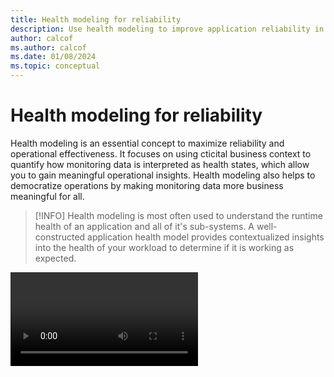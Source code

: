 ```yaml
---
title: Health modeling for reliability
description: Use health modeling to improve application reliability in Azure. Differentiate between healthy, degraded, and unhealthy states. Learn how to quantify application health and build your own health model.
author: calcof
ms.author: calcof
ms.date: 01/08/2024
ms.topic: conceptual
---
```


# Health modeling for reliability

Health modeling is an essential concept to maximize reliability and operational effectiveness. It focuses on using cticital business context to quantify how monitoring data is interpreted as health states, which allow you to gain meaningful operational insights. Health modeling also helps to democratize operations by making monitoring data more business meaningful​ for all.  

> [!INFO]
> Health modeling is most often used to understand the runtime health of an application and all of it's sub-systems. A well-constructed application health model provides contextualized insights into the health of your workload to determine if it is working as expected.

<video>

This cross-cutting guide offers practical and authoritative guidance on modeling health, serving as a foundation to driving effective operations for your applications and to maximize overall reliability.

> [!IMPORTANT]
> Microsoft Azure has recently launched the public preview for Azure Monitor Health Model. This new Azure Monitor service provides an Azure-native solution to construct health models and achieve business-relevant observability. Modeling health in the context of business value using this service will enable you to approach failure scenarios based on business impact, driving informed and prioritized operational responses.
> ()[More Information]

## Key points

- 

## What is a health model?

The term _health_ refers to the evaluated 'healthy', 'degraded', and 'unhealthy' states which are derived by combining raw metrics, logs, and traces with domain specific information. These _health states_ are calulated using _health signals_ against monitoring data, such as a metric signal for CPU utilization, which is then rationalized using a _health definition_, such as the expected CPU utilization  thresholds for state transitions. There are many types of health signal which can be used, and these signals can be combined within a model to derive aggregated health states and also to propogate state changes.

<image of health>

Health states provide a distinct data schema that is optimized for observability use cases through modeling your own requirments, objectives, and architectural context. Modeling ultimatly makes health data unique to your contextual scope - what 'healthy' means for your scenario is likely to be different from any other scenario. Health is therefore a relative data concept. For example, two application resources of the same type in your own application could have very different health definitions, such as two virtual machines where one is running a CPU sensative workload and the other is running a memory intensive workload. The health status of the first virtual machine will likely be heavily influenced by the CPU utilization metirc, while the other may be much more concerned with utilized memory metrics.

- A healthy green state indicates that key nonfunctional requirements and targets are fully satisfied and that resources are used optimally. For example, 95 percent of requests are processed in <=500 ms with Azure Kubernetes Service (AKS) node use at X percent.
- A yellow degraded state indicates that resources are not performing optimally but are still operational. For example, storage throttling has been detected.
- A red unhealthy state indicates that degradation has persisted longer than allowable by your reliability targets or that resources have become unavailable or surpassed an allowable performance threshold.

> [!INFO]
> Health can also be represented through a score rather than states to provide additional data granularity.

The term _model_ refers to the graphical structure of logical components which form a specific scope (typically a workload or set of workloads) and how they depend or interact with each other. The model also layers in domain information and business context in the form of health definitions which enable you to rationalize monitoring data as health states.

Typically, models are used to represent application scopes, and contain a logical representation of the application architecture and business scenarios. Components of the application are captured as _nodes_ in the graph, with _relationships_ to mirror dependency chains between components. Nodes within the application model can broadly be categorized in 3 abstract types; (1) infrastructure componets, (2) application components, and (3) user or system flows.

<image of model>

These user and system flows summarize non-functional requirements across business scenarios involving both application and infrastructure components, which ultimately reflects business value for the application. ​Not all business scenarios in an application are equal, and a health model enables you to derive a prioritized and meaningful representation of application health. 

> [!NOTE]
> A health model shouldn't treat all failures the same. It should clearly distinguish between expected-transient but recoverable failures and a true disaster state.


## ​What are the benefits of health modeling? 

Health modeling introduces business-relevant observability through quantified 'healthy', 'degraded', and 'unhealthy' states which provide the basis for alerting and automated action. This enables you to implicitly identify, interpret, and swiftly react to any deviations from a known healthy state. It ensures that operations are well informed and that business impact is considered in the decision-making process. This also helps to democratizes operations by making monitoring data more business meaningful​ for all.

> [!EXAMPLE]
> ​Consider a detection scenario where there is spike in failed messages on a service bus queue in an ecommerce application which is causing payments to fail. This is a critical business issue that is directly impacting revenue. A developer of the system might possess the requisite system knowledge to rationalize the system impact on payments from this the failed messages metric spike. But in complex systems this tribal knowledge is often segmented and not consistent across all of the operations team. With a well-constructed health model, the impact of this spike on both the service bus instance and the payment flows that depend on it are immediatly visible and actionable. This allows anyone to immediatly comprehend the severity of the issue, and act accordingly.

The following list captures some fo the key benefits of health modeling:

 - Improves Time To Detect (TTD) and Time To Mitigate (TTM)
 - Reduces alert noise through targeted alerts based on health
 - Democratizes operational knowledge
 - Identify the blast radius of operational issues 
 - Easily identify cascading or correlated issues
 - Assists with root cause analysis

## ​Common scenarios for health modeling 

Health modeling is most often used to quantify health states for an application as the basis for observability and operations. However, health modeling is an abstract concept and can be applied at different scopes in a variety of different scenarios.

It is possible to combine multiple health models together in a _model of models_ to achieve higher levels of abstraction and aggregation. For example, it is possible to model the health of a business unit or an entire cloud estate, with component nodes used to represent child health models for applications within the estate. Relationships in this model are then used to capture dependencies between applications.

> [!EXAMPLE]
> ​Consider an retail company with various applications for eCommerce, payments, and order processing. Each of these applications would be defined as an independent health model to quantify what health means for that particular workload. A parent model could then be used to map all of these component health models as nodes, capturing inter-application operational impacts through dependency chains, such as the cascading impact on the eCommerce application if the payment application was to become unhealthy.

<screen grab of sample model of models>

## Building a health model

​The process to build a heath model is a continuous engineering activity which should align development and operations to map changing requirements. Automation can be used to streamline the evolution of your health model in-line with changes to your application architecture, so that as application components are added or removed the model is kept up-to-date. However, the addition of new business scenarios or changing requirements will almost always require manual updates to ensure health quantification is best aligned with your needs.

<image of building a health model>

The initial process to construct an application health model is a logical design exercise which can be performed on a whiteboard. The goal is to define application health across the architecture and to configure the automated evaluation of the health states. The following activities are key to this initial exercise.

- Identify critical application design details.
  - Infrastructure components, such as compute clusters and databases.
  - Application components, such as kubernetes pods.
  - Logical or physical dependency chains between components. 
  - [User and system flows](https://learn.microsoft.com/en-us/azure/well-architected/reliability/identify-flows#identify-all-user-and-system-flows). For example, the health model should be able to represent the current state of the user sign-in transaction flow.
    - [Business processes for each flow](https://learn.microsoft.com/en-us/azure/well-architected/reliability/identify-flows#identify-business-processes-for-each-flow).
    - [Business impact of each flow](https://learn.microsoft.com/en-us/azure/well-architected/reliability/identify-flows#identify-business-impact-of-each-flow).
    - [Escalation paths for each flow](https://learn.microsoft.com/en-us/azure/well-architected/reliability/identify-flows#identify-escalation-paths-for-each-flow).
  - Criticality of components and 
- Identify key health signals, such as [reliability metrics](https://learn.microsoft.com/en-us/azure/well-architected/reliability/metrics), across the application design.
  - Service Level Indicators (SLI) and Service Level Objectives (SLO).
  - Service Health Indicators (SHI) and Service Health Objectives (SHO).
- Define requisite health probes to quantify composite health signals.
- Model the identified application architecture, flows, and dependecy chains as nodes and relationships. Define the model in way that is most business meaningful for health.
  - Map identified health signals across all modeled components to quantify health states at nodal level.
  - Map criticality and operational weighting across modeled components to quantify how health states should propogate through the model. For example, reporting components are seldom as important as payment components so should not have the same impact on overall application health.   
- Visualize the modal in a tabular or graphical format for integration within your dashboard tooling.
- Use evaluated health states to trigger alerts and automated action, integrating with existing operational runbooks.

### 'Traffic light' visualization

It is highly recommended that a _traffic light_ approach be used when visualizing your health model to make health states immediatly insightful. Assign green for healthy, yellow for degraded, and red for unhealthy. You can trace application health states to quickly find the root cause of application degradation.

> [!NOTE]
> ​It is important to also consider accessibility requirements for the visualy impaired.

### Continuos Improvement

The principal of continuous improvement should be applied to progressivly optimise the quantification of health states within the model. As your applications evolve, your health models must evolve with them. 

> [!IMPORTANT]
> Use your health model to optimise testing processes, such as load and chaos testing, and also to validate the model's operational effectiveness under scale and failure scenarios.

## Critical system flows

The value of health modeling is only fully realized when you consider key business scenarios. This enables you to rationalize the business impact from operational incidents. The health model should surface the respective health of critical system flows and key subsystes to encapsulate your business scenarios. For example, the health model for an ecommerce application should be able to represent the current state of critical flows like user sign-in, checkout, process payment, etc.

## Monitoring data for health signals

Health should be defined by correlating all types of monitoring data




Application level events should be automatically correlated with resource level metrics to quantify the current application state. The overall health state can be affected by both application level issues and resource level failures.

## Application logs

Application logs are an important source of diagnostics data. To gain insight when you need it most, follow these best practices for application logging:

- Use semantic, or *structured*, logging.

  With structured logs, it's easier to automate the consumption and analysis of the log data, which is especially important at cloud scale. We recommend storing Azure resources metrics and diagnostics data in an Azure Monitor Logs workspace rather than in a storage account. This way, you can use [Kusto queries](/azure/data-explorer/kusto/concepts/#kusto-queries) to obtain the data you want quickly and in a structured format. You can also use Azure Monitor APIs.

- Log data in the production environment.

  Capture robust data while the application is running in the production environment. You need sufficient information to diagnose the cause of issues in the production state.

- Log events at service boundaries.

  Include a correlation ID that flows across service boundaries. If a transaction flows through multiple services and one of them fails, the correlation ID helps you track requests across your application and pinpoint why the transaction failed.

- Use asynchronous logging.

  Synchronous logging operations sometimes block your application code. This situation causes requests to back up as logs are written. Use asynchronous logging to preserve availability during application logging.

- Separate application logging from auditing.

  Audit records are commonly maintained for compliance or regulatory requirements and must be complete. To avoid dropped transactions, maintain audit logs separately from diagnostic logs.

All application resources should be configured to route diagnostic logs and metrics to the chosen log aggregation technology. [Azure Policy](https://azure.microsoft.com/services/azure-policy/) should also be used to ensure the consistent use of diagnostic settings across the application, which enforces the desired configuration for each Azure service.

[Telemetry correlation](/azure/azure-monitor/app/distributed-tracing-telemetry-correlation) should be used to ensure that transactions can be mapped through the end-to-end application and critical system flows. This process is vital to root cause analysis (RCA) for failures. Platform level metrics and logs, such as CPU percentage, network in/out, and disk operations/sec, should be collected from the application to inform a health model and to detect and predict issues. This approach can also help to distinguish between transient and nontransient faults.

### White-box and black-box monitoring

Use white-box monitoring to instrument the application with semantic logs and metrics. Application level metrics and logs, such as current memory consumption or request latency, should be collected from the application to inform a health model and to detect and predict issues.

Use black-box monitoring to measure platform services and the resulting customer experience. Black-box monitoring tests externally visible application behavior without knowledge of the internals of the system. This approach is common for measuring customer-centric service-level indicators (SLIs), service-level objectives (SLOs), and service-level agreements (SLAs).


### Health probes and distributed tracing

The health and performance of an application can degrade over time. That degradation might not be noticeable until the application fails.

Implement probes or check functions. Run them regularly from outside the application. These checks can be as simple as measuring response time for the application as a whole, for individual parts of the application, for specific services that the application uses, or for separate components. Check functions can run processes to ensure that they produce valid results, measure latency and check availability, and extract information from the system.

These probes can be involved as part of health checks performed by load balancers or can be invoked from an external watchdog service. A watchdog service aggregates health checks from across multiple components in the workload. Watchdogs can also host code that can perform remediation for known health conditions.

A pair of health probes can be used to distinguish two distinct application states:

- *Liveness* is an indication if the application code should continue to run or needs to be rebooted. A failure response (or lack of response) from this probe means the watchdog process should terminate the application and restart it. Applications need to be given enough time to fully start, so ensure your watchdog process doesn't aggressively trigger on liveness failures while the application is initializing.

- *Readiness* is an indication if the application should continue to receive usage. A failure response (or lack of response) from this probe means to hold off on sending traffic to this component. The component is running, but is not yet ready to receive traffic. For example, the application is healthy but is waiting on a dependency, such as a database, to be available before the application can accept traffic.


y doing so, Health enables a more efficient and effective use of the data, which can lead to better decision-making and improved outcomes for all stakeholders involved.













Health data retention

different lenses of model for different personas

health trends to inform operational runbooks






For detailed design considerations and recommendations for a layered application health model, see the health modeling guidance found in the mission-critical workload design areas.




To keep your operations teams and workload stakeholders informed about the real-time status and overall trends of the workload health model, consider creating dashboards in your monitoring solution. 












## Using a health model

The health data derived within your health model should serve as the foundation for application operations, driving the detection and interpretation of any failures or operational instability.


The health model shouldn't treat all failures the same. The health model should distinguish between transient and nontransient faults. It should clearly distinguish between expected-transient but recoverable failures and a true disaster state.





The health model shouldn't treat all failures the same. The health model should distinguish between transient and nontransient faults. It should clearly distinguish between expected-transient but recoverable failures and a true disaster state.


 































We highly recommend that a *traffic light* model is used to indicate a green or healthy state when key nonfunctional requirements and targets are fully satisfied. Indicate a healthy state when resources are optimally utilized. For example, 95 percent of requests are processed in `<= 500 ms` with AKS node utilization at `x%`. 

Once established, this health model should inform critical monitoring metrics across system components and operational subsystem composition.




Cloud applications typically generate high volumes of operational data, which makes it challenging to evaluate and determine optimal operational action. Health modeling strives to maximize observability by augmenting raw monitoring logs and metrics with key business requirements to quantify application health, driving automated evaluation of health states to achieve consistent and expedited operations.


model of models

​




Health model uses set indicators to represent health status, which makes it intuitive to understand and respond quickly to any issues that might arise. Health status typically is presented by using traffic light indicators, such as green, yellow, and red. You can trace application health scores to quickly find the root cause of service degradation.

To evaluate the overall health of your workload, you need holistic understanding of all metrics. You also need to identify and resolve reliability issues quickly.

Health modeling focuses on thorough instrumentation and monitoring, but it also adds a layer of context to give you critical insight into your application's health. A well-designed health model should clearly indicate the overall health of the workload instead of raw data metrics.

Because of the complex nature of mission-critical applications, they are expected to generate high volumes of operational data. It can be challenging to evaluate the health state of the application and figure out the right action that will resolve the identified issues.




The health model should be able to surface the health of critical system flows or key subsystems to ensure that appropriate operational prioritization is applied. For example, the health model should be able to represent the current state of the user sign-in transaction flow.

The health model shouldn't treat all failures the same. The health model should distinguish between transient and nontransient faults. It should clearly distinguish between expected-transient but recoverable failures and a true disaster state.


observability by using metrics and thresholds, which you consider important for your mission-critical workload.






A health model can assist with evaluation of the overall health status by displaying a clear indication of the health of the workload instead of raw metrics. The status is often presented as "traffic light" indicators such as red, green, or yellow. Representation of a health model with clear indicators makes it intuitive for an operator to understand the overall health of the workload and respond quickly to issues that arise.







## Azure Monitor Health Models

Azure Monitor Health Models enable customers to natively construct and interact with health models in Azure.


capabilities to enable customers to establish a health model and quantify application health.  





A new Azure Monitor solution that exposes health as a data tenet for customers to use as the basis for consistent and expedited operations. 
The solution enables customers to model health at a given scope by augmenting raw telemetry data with critical business context, enabling the automated evaluation of quantified health states.

Each health model is a data platform for health data, with alerting and OOB visualizations (graphical and timeline) to enable customers to easily interpret and react to changes in health state. For advanced users, query/API data plane experiences allow flexible and extensible use of health states within existing operational stack (e.g. Grafana).

Using a heath model, it is possible for customers to quantify healthy, degraded, and unhealthy states in the context of critical business requirements. This democratizes complex operational knowledge and domain expertise to enable customers to implicitly identify, interpret, and swiftly react to any deviations from a known healthy state.

A health model empowers operational users to troubleshoot dependencies and identify correlated/cascading issues, optimizes TTD and TTM, as well as enhancing alerting and significantly reduces monitoring/alerting noise.

Model an architectural or business scope of your solutions with quantified health status across cloud infrastructure, application components, and business scenarios. Because Health is an abstract and relative concept, any scope can be modeled, but some specific examples are applications, IT estates, business units, microservices, sub-systems, and workflows


Faster problem isolation (TTD/TTM)
Alert noise reduction (IPD)
Blast radius assessment (Impact assessment
Business impact assessment
Operational knowledge democratization
AI based scaling for workload monitoring








The health model should be able to surface the health of critical system flows or key subsystems to ensure that appropriate operational prioritization is applied. For example, the health model should be able to represent the current state of the user sign-in transaction flow.










Understand how to tell if an application is healthy or unhealthy.
- Understand the effects of logs in diagnostic data.
- Ensure the consistent use of diagnostic settings across the application.
- Use critical system flows in your health model.



















## Related links

- For implementing health probes in ASP.NET, see [Health checks in ASP.NET Core](/aspnet/core/host-and-deploy/health-checks).
- For information on monitoring metrics, see [Azure Monitor Metrics overview](/azure/azure-monitor/essentials/data-platform-metrics).
- For information on using Application Insights, see [Application Insights](/azure/azure-monitor/app/app-insights-overview).

## Next steps

> [!div class="nextstepaction"]
> [Recommendations for designing a reliable monitoring and alerting strategy](../reliability/monitoring-alerting-strategy.md)
